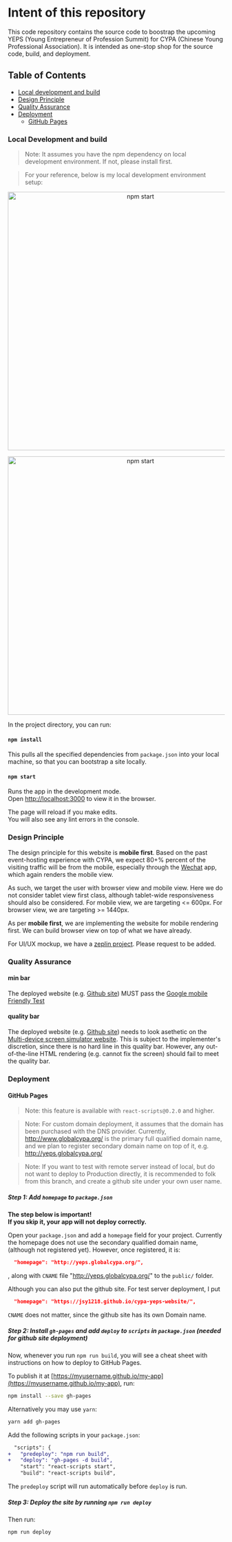 # Intent of this repository
This code repository contains the source code to boostrap the upcoming YEPS (Young Entrepreneur of Profession Summit) for CYPA (Chinese Young Professional Association). It is intended as one-stop shop for the source code, build, and deployment.

## Table of Contents

- [Local development and build](#local-development-and-build)
- [Design Principle](#design-principle)
- [Quality Assurance](#quality-assurance)
- [Deployment](#deployment)
  - [GitHub Pages](#github-pages)

### Local Development and build

>Note: It assumes you have the npm dependency on local development environment. If not, please install first.

>For your reference, below is my local development environment setup:

<p align='center'>
<img src='https://github.com/jsy1218/jsy1218.github.io/blob/master/cypa-yeps-website/Apple%20Spec.png' width='600' alt='npm start'>
</p>

<p align='center'>
<img src='https://github.com/jsy1218/jsy1218.github.io/blob/master/cypa-yeps-website/Dependencies%20Spec.png' width='600' alt='npm start'>
</p>

In the project directory, you can run:

#### `npm install`

This pulls all the specified dependencies from `package.json` into your local machine, so that you can bootstrap a site locally.

#### `npm start`

Runs the app in the development mode.<br>
Open [http://localhost:3000](http://localhost:3000) to view it in the browser.

The page will reload if you make edits.<br>
You will also see any lint errors in the console.

### Design Principle

The design principle for this website is **mobile first**. Based on the past event-hosting experience with CYPA, we expect 80+% percent of the visiting traffic will be from the mobile, especially through the [Wechat](https://www.wechat.com/en/) app, which again renders the mobile view.

As such, we target the user with browser view and mobile view. Here we do not consider tablet view first class, although tablet-wide responsiveness should also be considered. For mobile view, we are targeting <= 600px. For browser view, we are targeting >= 1440px.

As per **mobile first**, we are implementing the website for mobile rendering first. We can build browser view on top of what we have already.

For UI/UX mockup, we have a [zeplin project](https://app.zeplin.io/project/5bb2f0858babc5427e4cdefb/dashboard). Please request to be added.

### Quality Assurance

#### min bar

The deployed website (e.g. [Github site](https://jsy1218.github.io/cypa-yeps-website/)) MUST pass the [Google mobile Friendly Test](https://search.google.com/test/mobile-friendly)

#### quality bar
The deployed website (e.g. [Github site](https://jsy1218.github.io/cypa-yeps-website/)) needs to look asethetic on the [Multi-device screen simulator website](https://www.responsinator.com/). This is subject to the implementer's discretion, since there is no hard line in this quality bar. However, any out-of-the-line HTML rendering (e.g. cannot fix the screen) should fail to meet the quality bar.

### Deployment

#### GitHub Pages

>Note: this feature is available with `react-scripts@0.2.0` and higher.

>Note: For custom domain deployment, it assumes that the domain has been purchased with the DNS provider. Currently, http://www.globalcypa.org/ is the primary full qualified domain name, and we plan to register secondary domain name on top of it, e.g. http://yeps.globalcypa.org/

>Note: If you want to test with remote server instead of local, but do not want to deploy to Production directly, it is recommended to folk from this branch, and create a github site under your own user name.

##### Step 1: Add `homepage` to `package.json`

**The step below is important!**<br>
**If you skip it, your app will not deploy correctly.**

Open your `package.json` and add a `homepage` field for your project. Currently the homepage does not use the secondary qualified domain name, (although not registered yet). However, once registered, it is:

```json
  "homepage": "http://yeps.globalcypa.org/",
```

, along with `CNAME` file "http://yeps.globalcypa.org/" to the `public/` folder.

Although you can also put the github site. For test server deployment, I put

```json
  "homepage": "https://jsy1218.github.io/cypa-yeps-website/",
```

`CNAME` does not matter, since the github site has its own Domain name.

##### Step 2: Install `gh-pages` and add `deploy` to `scripts` in `package.json` (needed for github site deployment)

Now, whenever you run `npm run build`, you will see a cheat sheet with instructions on how to deploy to GitHub Pages.

To publish it at [https://myusername.github.io/my-app](https://myusername.github.io/my-app), run:

```sh
npm install --save gh-pages
```

Alternatively you may use `yarn`:

```sh
yarn add gh-pages
```

Add the following scripts in your `package.json`:

```diff
  "scripts": {
+   "predeploy": "npm run build",
+   "deploy": "gh-pages -d build",
    "start": "react-scripts start",
    "build": "react-scripts build",
```

The `predeploy` script will run automatically before `deploy` is run.

##### Step 3: Deploy the site by running `npm run deploy`

Then run:

```sh
npm run deploy
```

